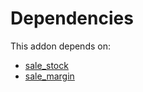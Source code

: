 # Dependencies

This addon depends on:

- [sale_stock](../../../../odoo-bringout-oca-ocb-sale_stock)
- [sale_margin](../../../../odoo-bringout-oca-ocb-sale_margin)
